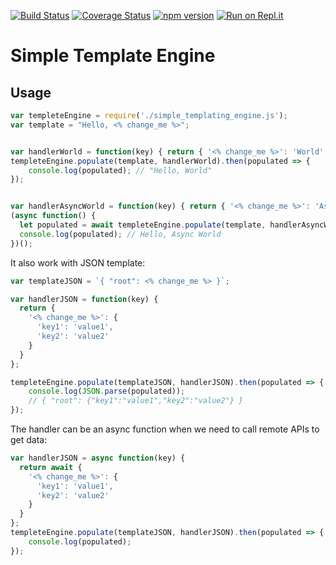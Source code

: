 [![Build Status](https://travis-ci.org/billykong/simple-templating-engine.svg?branch=master)](https://travis-ci.org/billykong/simple-templating-engine)
[![Coverage Status](https://coveralls.io/repos/github/billykong/simple-templating-engine/badge.svg?branch=master)](https://coveralls.io/github/billykong/simple-templating-engine?branch=master)
[![npm version](https://img.shields.io/npm/v/simple-template-engine)](https://img.shields.io/npm/v/simple-template-engine)
[![Run on Repl.it](https://repl.it/badge/github/billykong/simple-templating-engine)](https://repl.it/github/billykong/simple-templating-engine)

# Simple Template Engine

## Usage

```JavaScript
var templeteEngine = require('./simple_templating_engine.js');
var template = "Hello, <% change_me %>";


var handlerWorld = function(key) { return { '<% change_me %>': 'World' } };
templeteEngine.populate(template, handlerWorld).then(populated => {
    console.log(populated); // "Hello, World"
});


var handlerAsyncWorld = function(key) { return { '<% change_me %>': 'Async World' } };
(async function() {
  let populated = await templeteEngine.populate(template, handlerAsyncWorld);
  console.log(populated); // Hello, Async World
})();

```

It also work with JSON template:
```JavaScript
var templateJSON = `{ "root": <% change_me %> }`;

var handlerJSON = function(key) { 
  return { 
    '<% change_me %>': { 
      'key1': 'value1',
      'key2': 'value2'
    } 
  } 
};

templeteEngine.populate(templateJSON, handlerJSON).then(populated => {
    console.log(JSON.parse(populated)); 
    // { "root": {"key1":"value1","key2":"value2"} }
});
```

The handler can be an async function when we need to call remote APIs to get data:
```JavaScript
var handlerJSON = async function(key) { 
  return await {
    '<% change_me %>': { 
      'key1': 'value1',
      'key2': 'value2'
    } 
  } 
};
templeteEngine.populate(templateJSON, handlerJSON).then(populated => {
    console.log(populated); 
});
```
